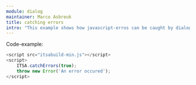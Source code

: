 ```yaml
---
module: dialog
maintainer: Marco Asbreuk
title: catching errors
intro: "This example shows how javascript-erros can be caught by dialog."
---
```


<p class="spaced">Code-example:</p>


```js
<script src="itsabuild-min.js"></script>
<script>
    ITSA.catchErrors(true);
    throw new Error('An error occured');
</script>
```

<script src="../../dist/itsabuild-min.js"></script>
<script>
    ITSA.catchErrors(true);
    throw new Error('An error occured');
</script>
